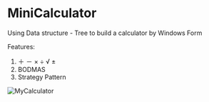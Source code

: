 # MiniCalculator
Using Data structure - Tree to build a calculator by Windows Form

Features:
1. ＋ － × ÷ √ ±
2. BODMAS
3. Strategy Pattern 

![MyCalculator](https://user-images.githubusercontent.com/84724477/170930095-8bca8403-d021-4621-9c9f-b54ee54af4ac.png)
